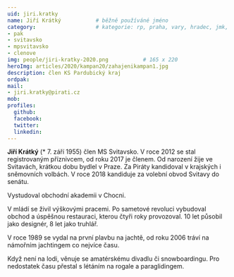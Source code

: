 ```yaml
---
uid: jiri.kratky
name: Jiří Krátký          	# běžně používáné jméno
category:              	    # kategorie: rp, praha, vary, hradec, jmk, senat
- pak
- svitavsko
- mpsvitavsko
- clenove
img: people/jiri-kratky-2020.png           # 165 x 220
heroImg: articles/2020/kampan20/zahajenikampan1.jpg
description: člen KS Pardubický kraj
ordpak:
mail:
- jiri.kratky@pirati.cz
mob:
profiles:
  github:
  facebook:
  twitter:
  linkedin:
---
```

**Jiří Krátký** (* 7. září 1955) člen MS Svitavsko. V roce 2012 se stal registrovaným příznivcem, od roku 2017 je členem. Od narození žije ve Svitavách, krátkou dobu bydlel v Praze. Za Piráty kandidoval v krajských i sněmovních volbách. V roce 2018 kandiduje za volební obvod Svitavy do senátu.

Vystudoval obchodní akademii v Chocni.

V mládí se živil výškovými pracemi. Po sametové revoluci vybudoval obchod a úspěšnou restauraci, kterou čtyři roky provozoval. 10 let působil jako designér, 8 let jako truhlář.

V roce 1989 se vydal na první plavbu na jachtě, od roku 2006 tráví na námořním jachtingem co nejvíce času.

Když není na lodi, věnuje se amatérskému divadlu či snowboardingu. Pro nedostatek času přestal s létáním na rogale a paraglidingem.

